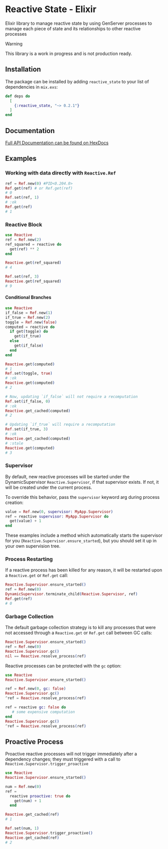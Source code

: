 # Reactive State - Elixir

Elixir library to manage reactive state by using GenServer processes to manage each piece of state and its relationships to other reactive processes

> [!WARNING]  
> This library is a work in progress and is not production ready.

## Installation

The package can be installed by adding `reactive_state` to your list of dependencies in `mix.exs`:

```elixir
def deps do
  [
    {:reactive_state, "~> 0.2.1"}
  ]
end
```

## Documentation

[Full API Documentation can be found on HexDocs](https://hexdocs.pm/reactive_state/)

## Examples

### Working with data directly with `Reactive.Ref`

```elixir
ref = Ref.new(0) #PID<0.204.0>
Ref.get(ref) # or Ref.get(ref)
# 0
Ref.set(ref, 1)
# :ok
Ref.get(ref)
# 1
```

### Reactive Block

```elixir
use Reactive
ref = Ref.new(2)
ref_squared = reactive do
  get(ref) ** 2
end

Reactive.get(ref_squared)
# 4

Ref.set(ref, 3)
Reactive.get(ref_squared)
# 9
```

#### Conditional Branches

```elixir
use Reactive
if_false = Ref.new(1)
if_true = Ref.new(2)
toggle = Ref.new(false)
computed = reactive do
  if get(toggle) do
    get(if_true)
  else
    get(if_false)
  end
end

Reactive.get(computed)
# 1
Ref.set(toggle, true)
# :ok
Reactive.get(computed)
# 2

# Now, updating `if_false` will not require a recomputation
Ref.set(if_false, 0)
# :ok
Reactive.get_cached(computed)
# 2

# Updating `if_true` will require a recomputation
Ref.set(if_true, 3)
# :ok
Reactive.get_cached(computed)
# :stale
Reactive.get(computed)
# 3
```

### Supervisor

By default, new reactive processes will be started under the DynamicSupervisor `Reactive.Supervisor`,
if that supervisor exists. If not, it will be created under the current process.

To override this behavior, pass the `supervisor` keyword arg during process creation:

```elixir
value = Ref.new(0, supervisor: MyApp.Supervisor)
ref = reactive supervisor: MyApp.Supervisor do
  get(value) + 1
end
```

These examples include a method which automatically starts the supervisor for you (`Reactive.Supervisor.ensure_started`),
but you should set it up in your own supervision tree.

### Process Restarting

If a reactive process has been killed for any reason, it will be restarted upon a `Reactive.get` or `Ref.get` call:

```elixir
Reactive.Supervisor.ensure_started()
ref = Ref.new(0)
DynamicSupervisor.terminate_child(Reactive.Supervisor, ref)
Ref.get(ref)
# 0
```

### Garbage Collection

The default garbage collection strategy is to kill any processes that were not accessed through
a `Reactive.get` or `Ref.get` call between GC calls:

```elixir
Reactive.Supervisor.ensure_started()
ref = Ref.new(0)
Reactive.Supervisor.gc()
nil == Reactive.resolve_process(ref)
```

Reactive processes can be protected with the `gc` option:

```elixir
use Reactive
Reactive.Supervisor.ensure_started()

ref = Ref.new(0, gc: false)
Reactive.Supervisor.gc()
^ref = Reactive.resolve_process(ref)

ref = reactive gc: false do
   # some expensive computation
end
Reactive.Supervisor.gc()
^ref = Reactive.resolve_process(ref)
```

## Proactive Process

Proactive reactive processes will not trigger immediately after a dependency changes; they must triggered with a call to `Reactive.Supervisor.trigger_proactive`

```elixir
use Reactive
Reactive.Supervisor.ensure_started()

num = Ref.new(0)
ref =
  reactive proactive: true do
    get(num) + 1
  end

Reactive.get_cached(ref)
# 1

Ref.set(num, 1)
Reactive.Supervisor.trigger_proactive()
Reactive.get_cached(ref)
# 2
```
